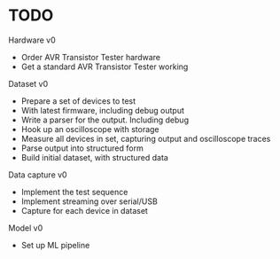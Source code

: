 
# TODO

Hardware v0

- Order AVR Transistor Tester hardware
- Get a standard AVR Transistor Tester working

Dataset v0

- Prepare a set of devices to test
- With latest firmware, including debug output
- Write a parser for the output. Including debug
- Hook up an oscilloscope with storage
- Measure all devices in set, capturing output and oscilloscope traces
- Parse output into structured form
- Build initial dataset, with structured data

Data capture v0

- Implement the test sequence
- Implement streaming over serial/USB
- Capture for each device in dataset

Model v0

- Set up ML pipeline

